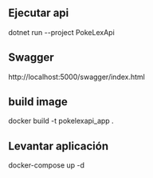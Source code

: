 ## Ejecutar api
dotnet run --project PokeLexApi

## Swagger
http://localhost:5000/swagger/index.html

## build image 
docker build -t pokelexapi_app .

## Levantar aplicación
docker-compose up -d


